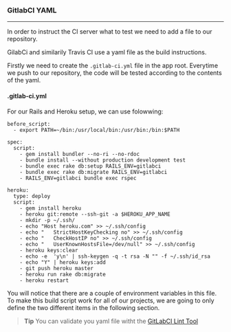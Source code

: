 ### GitlabCI YAML

----

In order to instruct the CI server what to test we need to add a file to our repository.

GilabCi and similarily Travis CI use a yaml file as the build instructions.

Firstly we need to create the ``.gitlab-ci.yml`` file in the app root.
Everytime we push to our repository, the code will be tested according to the contents of the yaml.

#### .gitlab-ci.yml

For our Rails and Heroku setup, we can use folowwing:

```
before_script:
  - export PATH=~/bin:/usr/local/bin:/usr/bin:/bin:$PATH

spec:
  script:
    - gem install bundler --no-ri --no-rdoc
    - bundle install --without production development test
    - bundle exec rake db:setup RAILS_ENV=gitlabci
    - bundle exec rake db:migrate RAILS_ENV=gitlabci
    - RAILS_ENV=gitlabci bundle exec rspec

heroku:
  type: deploy
  script:
    - gem install heroku
    - heroku git:remote --ssh-git -a $HEROKU_APP_NAME
    - mkdir -p ~/.ssh/
    - echo "Host heroku.com" >> ~/.ssh/config
    - echo "   StrictHostKeyChecking no" >> ~/.ssh/config
    - echo "   CheckHostIP no" >> ~/.ssh/config
    - echo "   UserKnownHostsFile=/dev/null" >> ~/.ssh/config
    - heroku keys:clear
    - echo -e  'y\n' | ssh-keygen -q -t rsa -N "" -f ~/.ssh/id_rsa
    - echo "Y" | heroku keys:add
    - git push heroku master
    - heroku run rake db:migrate
    - heroku restart
```

You will notice that there are a couple of environment variables in this file. 
To make this build script work for all of our projects, we are going to only define the two different items in the following section.

> **Tip** You can validate you yaml file witht the [GitLabCI Lint Tool](https://ci.gitlab.com/lint)